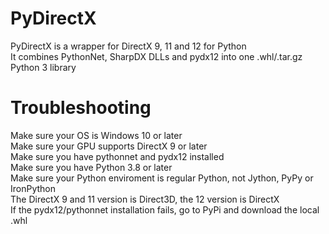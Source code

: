 # PyDirectX
PyDirectX is a wrapper for DirectX 9, 11 and 12 for Python <br>
It combines PythonNet, SharpDX DLLs and pydx12 into one .whl/.tar.gz Python 3 library <br>
# Troubleshooting
Make sure your OS is Windows 10 or later <br>
Make sure your GPU supports DirectX 9 or later <br>
Make sure you have pythonnet and pydx12 installed <br>
Make sure you have Python 3.8 or later <br>
Make sure your Python enviroment is regular Python, not Jython, PyPy or IronPython <br>
The DirectX 9 and 11 version is Direct3D, the 12 version is DirectX <br>
If the pydx12/pythonnet installation fails, go to PyPi and download the local .whl <br>
